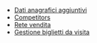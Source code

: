 - [Dati anagrafici aggiuntivi](Sorgenti/MB/DOC/REGESA_03)
- [Competitors](Sorgenti/MB/DOC/REGESA_04)
- [Rete vendita](Sorgenti/MB/DOC/REGESA_05)
- [Gestione biglietti da visita](Sorgenti/MB/DOC/REGESA_06)
